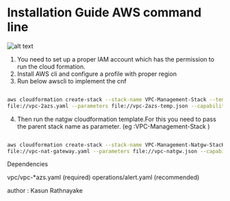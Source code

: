 # Installation Guide AWS command line 

![alt text](https://raw.githubusercontent.com/username/projectname/branch/path/to/img.png)

1. You need to set up a proper IAM account which has the permission to run the cloud formation.
2. Install AWS cli and configure a profile with proper region
3. Run below awscli to implement the cnf
```bash

aws cloudformation create-stack --stack-name VPC-Management-Stack --template-body 
file://vpc-2azs.yaml --parameters file://vpc-2azs-temp.json --capabilities CAPABILITY_IAM --region us-west-2
```

4. Then run the natgw cloudformation template.For this you need to pass the parent stack name as parameter. (eg :VPC-Management-Stack ) 

```bash

aws cloudformation create-stack --stack-name VPC-Management-Natgw-StacK --template-body 
file://vpc-nat-gateway.yaml --parameters file://vpc-natgw.json --capabilities CAPABILITY_IAM --region us-west-2
```


Dependencies

vpc/vpc-*azs.yaml (required)
operations/alert.yaml (recommended)

author : Kasun Rathnayake
